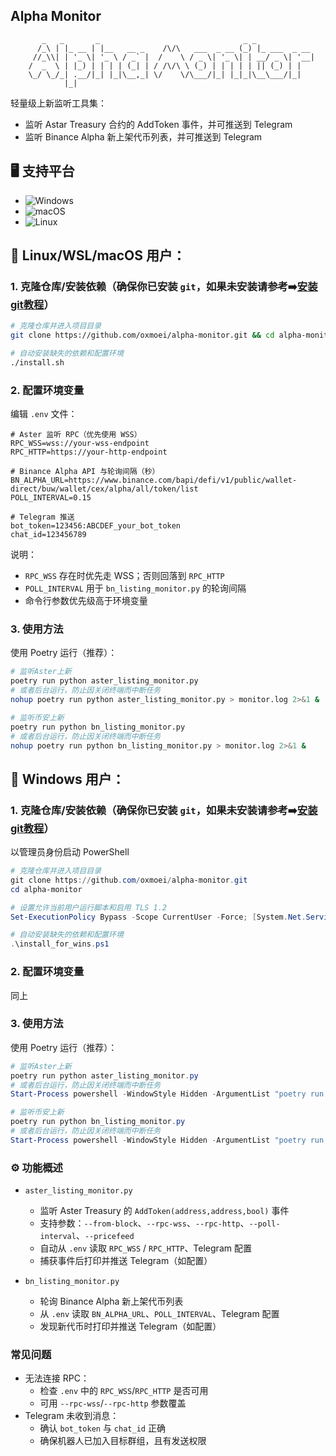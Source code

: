 ## Alpha Monitor
```
       _   _       _                                _ _             
      /_\ | |_ __ | |__   __ _    /\/\   ___  _ __ (_) |_ ___  _ __ 
     //_\\| | '_ \| '_ \ / _` |  /    \ / _ \| '_ \| | __/ _ \| '__|
    /  _  \ | |_) | | | | (_| | / /\/\ \ (_) | | | | | || (_) | |   
    \_/ \_/_| .__/|_| |_|\__,_| \/    \/\___/|_| |_|_|\__\___/|_|   
            |_|          
```
轻量级上新监听工具集：
- 监听 Astar Treasury 合约的 AddToken 事件，并可推送到 Telegram
- 监听 Binance Alpha 新上架代币列表，并可推送到 Telegram

## 🖥️ 支持平台

- ![Windows](https://img.shields.io/badge/-Windows-0078D6?logo=windows&logoColor=white)
- ![macOS](https://img.shields.io/badge/-macOS-000000?logo=apple&logoColor=white)
- ![Linux](https://img.shields.io/badge/-Linux-FCC624?logo=linux&logoColor=black)

## 🔴 Linux/WSL/macOS 用户：

### 1. 克隆仓库/安装依赖（确保你已安装 `git`，如果未安装请参考➡️[安装git教程](./安装git教程.md)）

```bash
# 克隆仓库并进入项目目录
git clone https://github.com/oxmoei/alpha-monitor.git && cd alpha-monitor

# 自动安装缺失的依赖和配置环境
./install.sh
```
### 2. 配置环境变量

编辑 `.env` 文件：

```env
# Aster 监听 RPC（优先使用 WSS）
RPC_WSS=wss://your-wss-endpoint
RPC_HTTP=https://your-http-endpoint

# Binance Alpha API 与轮询间隔（秒）
BN_ALPHA_URL=https://www.binance.com/bapi/defi/v1/public/wallet-direct/buw/wallet/cex/alpha/all/token/list
POLL_INTERVAL=0.15

# Telegram 推送
bot_token=123456:ABCDEF_your_bot_token
chat_id=123456789
```
说明：
- `RPC_WSS` 存在时优先走 WSS；否则回落到 `RPC_HTTP`
- `POLL_INTERVAL` 用于 `bn_listing_monitor.py` 的轮询间隔
- 命令行参数优先级高于环境变量

### 3. 使用方法

使用 Poetry 运行（推荐）：
```bash
# 监听Aster上新
poetry run python aster_listing_monitor.py
# 或者后台运行，防止因关闭终端而中断任务
nohup poetry run python aster_listing_monitor.py > monitor.log 2>&1 &

# 监听币安上新
poetry run python bn_listing_monitor.py
# 或者后台运行，防止因关闭终端而中断任务
nohup poetry run python bn_listing_monitor.py > monitor.log 2>&1 &
```

## 🔴 Windows 用户：

### 1. 克隆仓库/安装依赖（确保你已安装 `git`，如果未安装请参考➡️[安装git教程](./安装git教程.md)）

以管理员身份启动 PowerShell
```powershell
# 克隆仓库并进入项目目录
git clone https://github.com/oxmoei/alpha-monitor.git
cd alpha-monitor

# 设置允许当前用户运行脚本和启用 TLS 1.2
Set-ExecutionPolicy Bypass -Scope CurrentUser -Force; [System.Net.ServicePointManager]::SecurityProtocol = [System.Net.ServicePointManager]::SecurityProtocol -bor 3072;

# 自动安装缺失的依赖和配置环境
.\install_for_wins.ps1
```

### 2. 配置环境变量

同上

### 3. 使用方法

使用 Poetry 运行（推荐）：
```powershell
# 监听Aster上新
poetry run python aster_listing_monitor.py
# 或者后台运行，防止因关闭终端而中断任务
Start-Process powershell -WindowStyle Hidden -ArgumentList "poetry run python aster_listing_monitor.py"

# 监听币安上新
poetry run python bn_listing_monitor.py
# 或者后台运行，防止因关闭终端而中断任务
Start-Process powershell -WindowStyle Hidden -ArgumentList "poetry run python bn_listing_monitor.py"
```

### ⚙️ 功能概述

- `aster_listing_monitor.py`
  - 监听 Aster Treasury 的 `AddToken(address,address,bool)` 事件
  - 支持参数：`--from-block`、`--rpc-wss`、`--rpc-http`、`--poll-interval`、`--pricefeed`
  - 自动从 `.env` 读取 `RPC_WSS` / `RPC_HTTP`、Telegram 配置
  - 捕获事件后打印并推送 Telegram（如配置）

- `bn_listing_monitor.py`
  - 轮询 Binance Alpha 新上架代币列表
  - 从 `.env` 读取 `BN_ALPHA_URL`、`POLL_INTERVAL`、Telegram 配置
  - 发现新代币时打印并推送 Telegram（如配置）

### 常见问题

- 无法连接 RPC：
  - 检查 `.env` 中的 `RPC_WSS`/`RPC_HTTP` 是否可用
  - 可用 `--rpc-wss`/`--rpc-http` 参数覆盖
- Telegram 未收到消息：
  - 确认 `bot_token` 与 `chat_id` 正确
  - 确保机器人已加入目标群组，且有发送权限


